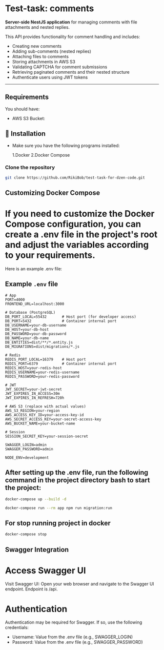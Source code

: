 # Test-task: comments

**Server-side NestJS application** for managing comments with file attachments and nested replies.

This API provides functionality for comment handling and includes:
- Creating new comments
- Adding sub-comments (nested replies)
- Attaching files to comments
- Storing attachments in AWS S3
- Validating CAPTCHA for comment submissions 
- Retrieving paginated comments and their nested structure
- Authenticate users using JWT tokens

---

## Requirements

You should have:
- AWS S3 Bucket:

## 🚀 Installation

- Make sure you have the following programs installed:
  
  1.Docker
  2.Docker Compose

### Clone the repository

```bash
git clone https://github.com/RikiBob/test-task-for-dzen-code.git
```
## Customizing Docker Compose

# If you need to customize the Docker Compose configuration, you can create a .env file in the project's root and adjust the variables according to your requirements.

Here is an example .env file:

## Example `.env` file

```env
# App
PORT=4000
FRONTEND_URL=localhost:3000

# Database (PostgreSQL)
DB_PORT_LOCAL=55432       # Host port (for developer access)
DB_PORT=5432              # Container internal port
DB_USERNAME=your-db-username
DB_HOST=your-db-host
DB_PASSWORD=your-db-password
DB_NAME=your-db-name
DB_ENTITIES=dist/**/*.entity.js
DB_MIGRATIONS=dist/migrations/*.js

# Redis
REDIS_PORT_LOCAL=16379    # Host port
REDIS_PORT=6379           # Container internal port
REDIS_HOST=your-redis-host
REDIS_USERNAME=your-redis-username
REDIS_PASSWORD=your-redis-password

# JWT
JWT_SECRET=your-jwt-secret
JWT_EXPIRES_IN_ACCESS=30m
JWT_EXPIRES_IN_REFRESH=720h

# AWS S3 (replace with actual values)
AWS_S3_REGION=your-region
AWS_ACCESS_KEY_ID=your-access-key-id
AWS_SECRET_ACCESS_KEY=your-secret-access-key
AWS_BUCKET_NAME=your-bucket-name

# Session
SESSION_SECRET_KEY=your-session-secret

SWAGGER_LOGIN=admin
SWAGGER_PASSWORD=admin

NODE_ENV=development
```

## After setting up the .env file, run the following command in the project directory bash to start the project:

```bash
docker-compose up --build -d

docker-compose run --rm app npm run migration:run
```

## For stop running project in docker

```bash
docker-compose stop
```

## Swagger Integration

# Access Swagger UI

Visit Swagger UI:
Open your web browser and navigate to the Swagger UI endpoint. Endpoint is /api.

# Authentication

Authentication may be required for Swagger. If so, use the following credentials:

- Username: Value from the .env file (e.g., SWAGGER_LOGIN)
- Password: Value from the .env file (e.g., SWAGGER_PASSWORD)